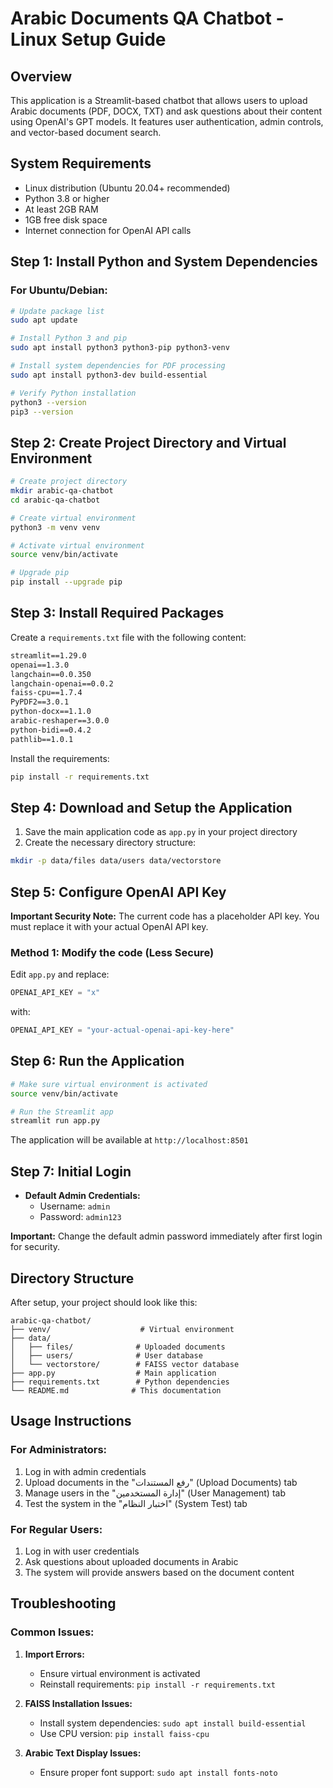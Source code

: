 # Arabic Documents QA Chatbot - Linux Setup Guide

## Overview
This application is a Streamlit-based chatbot that allows users to upload Arabic documents (PDF, DOCX, TXT) and ask questions about their content using OpenAI's GPT models. It features user authentication, admin controls, and vector-based document search.

## System Requirements
- Linux distribution (Ubuntu 20.04+ recommended)
- Python 3.8 or higher
- At least 2GB RAM
- 1GB free disk space
- Internet connection for OpenAI API calls

## Step 1: Install Python and System Dependencies

### For Ubuntu/Debian:
```bash
# Update package list
sudo apt update

# Install Python 3 and pip
sudo apt install python3 python3-pip python3-venv

# Install system dependencies for PDF processing
sudo apt install python3-dev build-essential

# Verify Python installation
python3 --version
pip3 --version
```
## Step 2: Create Project Directory and Virtual Environment

```bash
# Create project directory
mkdir arabic-qa-chatbot
cd arabic-qa-chatbot

# Create virtual environment
python3 -m venv venv

# Activate virtual environment
source venv/bin/activate

# Upgrade pip
pip install --upgrade pip
```

## Step 3: Install Required Packages

Create a `requirements.txt` file with the following content:

```txt
streamlit==1.29.0
openai==1.3.0
langchain==0.0.350
langchain-openai==0.0.2
faiss-cpu==1.7.4
PyPDF2==3.0.1
python-docx==1.1.0
arabic-reshaper==3.0.0
python-bidi==0.4.2
pathlib==1.0.1
```

Install the requirements:
```bash
pip install -r requirements.txt
```

## Step 4: Download and Setup the Application

1. Save the main application code as `app.py` in your project directory
2. Create the necessary directory structure:

```bash
mkdir -p data/files data/users data/vectorstore
```

## Step 5: Configure OpenAI API Key

**Important Security Note:** The current code has a placeholder API key. You must replace it with your actual OpenAI API key.

### Method 1: Modify the code (Less Secure)
Edit `app.py` and replace:
```python
OPENAI_API_KEY = "x"
```
with:
```python
OPENAI_API_KEY = "your-actual-openai-api-key-here"
```

## Step 6: Run the Application

```bash
# Make sure virtual environment is activated
source venv/bin/activate

# Run the Streamlit app
streamlit run app.py
```

The application will be available at `http://localhost:8501`

## Step 7: Initial Login

- **Default Admin Credentials:**
  - Username: `admin`
  - Password: `admin123`

**Important:** Change the default admin password immediately after first login for security.

## Directory Structure

After setup, your project should look like this:
```
arabic-qa-chatbot/
├── venv/                    # Virtual environment
├── data/
│   ├── files/              # Uploaded documents
│   ├── users/              # User database
│   └── vectorstore/        # FAISS vector database
├── app.py                  # Main application
├── requirements.txt        # Python dependencies              
└── README.md              # This documentation
```

## Usage Instructions

### For Administrators:
1. Log in with admin credentials
2. Upload documents in the "رفع المستندات" (Upload Documents) tab
3. Manage users in the "إدارة المستخدمين" (User Management) tab
4. Test the system in the "اختبار النظام" (System Test) tab

### For Regular Users:
1. Log in with user credentials
2. Ask questions about uploaded documents in Arabic
3. The system will provide answers based on the document content


## Troubleshooting

### Common Issues:

1. **Import Errors:**
   - Ensure virtual environment is activated
   - Reinstall requirements: `pip install -r requirements.txt`

2. **FAISS Installation Issues:**
   - Install system dependencies: `sudo apt install build-essential`
   - Use CPU version: `pip install faiss-cpu`

3. **Arabic Text Display Issues:**
   - Ensure proper font support: `sudo apt install fonts-noto`
